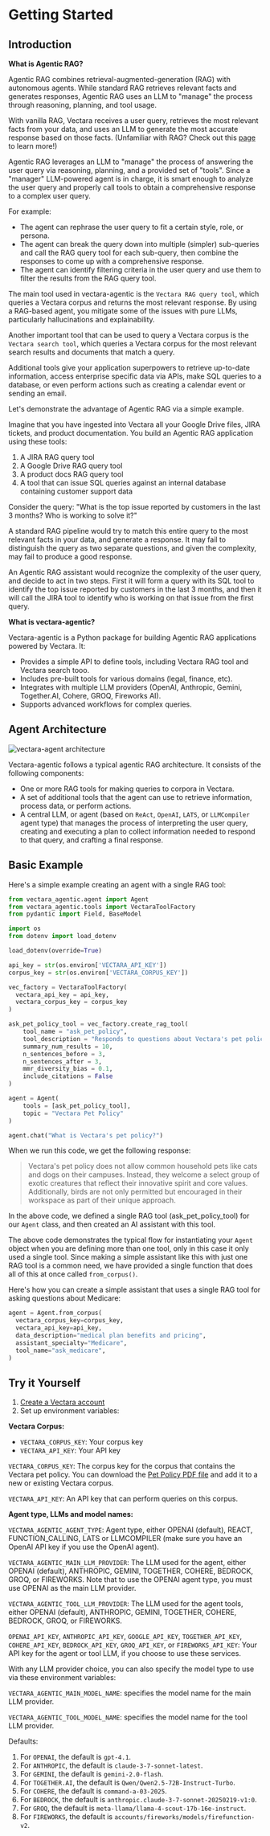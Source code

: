 # Getting Started

## Introduction

**What is Agentic RAG?**

Agentic RAG combines retrieval-augmented-generation (RAG) with autonomous agents. While standard RAG retrieves relevant facts and generates responses, Agentic RAG uses an LLM to "manage" the process through reasoning, planning, and tool usage.

With vanilla RAG, Vectara receives a user query, retrieves the most
relevant facts from your data, and uses an LLM to generate the most
accurate response based on those facts. (Unfamiliar with RAG? Check out
this [page](https://vectara.com/retrieval-augmented-generation/) to
learn more!)

Agentic RAG leverages an LLM to "manage" the process of answering the
user query via reasoning, planning, and a provided set of "tools".
Since a "manager" LLM-powered agent is in charge, it is smart enough
to analyze the user query and properly call tools to obtain a
comprehensive response to a complex user query.

For example:

-   The agent can rephrase the user query to fit a certain style, role,
    or persona.
-   The agent can break the query down into multiple (simpler)
    sub-queries and call the RAG query tool for each sub-query, then
    combine the responses to come up with a comprehensive response.
-   The agent can identify filtering criteria in the user query and use
    them to filter the results from the RAG query tool.

The main tool used in vectara-agentic is the `Vectara RAG query tool`,
which queries a Vectara corpus and returns the most relevant response.
By using a RAG-based agent, you mitigate some of the issues with pure
LLMs, particularly hallucinations and explainability.

Another important tool that can be used to query a Vectara corpus is the
`Vectara search tool`, which queries a Vectara corpus for the most
relevant search results and documents that match a query.

Additional tools give your application superpowers to retrieve
up-to-date information, access enterprise specific data via APIs, make
SQL queries to a database, or even perform actions such as creating a
calendar event or sending an email.

Let\'s demonstrate the advantage of Agentic RAG via a simple example.

Imagine that you have ingested into Vectara all your Google Drive files,
JIRA tickets, and product documentation. You build an Agentic RAG
application using these tools:

1.  A JIRA RAG query tool
2.  A Google Drive RAG query tool
3.  A product docs RAG query tool
4.  A tool that can issue SQL queries against an internal database
    containing customer support data

Consider the query: "What is the top issue reported by customers in the
last 3 months? Who is working to solve it?"

A standard RAG pipeline would try to match this entire query to the most
relevant facts in your data, and generate a response. It may fail to
distinguish the query as two separate questions, and given the
complexity, may fail to produce a good response.

An Agentic RAG assistant would recognize the complexity of the user
query, and decide to act in two steps. First it will form a query with
its SQL tool to identify the top issue reported by customers in the last
3 months, and then it will call the JIRA tool to identify who is working
on that issue from the first query.

**What is vectara-agentic?**

Vectara-agentic is a Python package for building Agentic RAG applications powered by Vectara. It:
- Provides a simple API to define tools, including Vectara RAG tool and Vectara search tooo.
- Includes pre-built tools for various domains (legal, finance, etc).
- Integrates with multiple LLM providers (OpenAI, Anthropic, Gemini, Together.AI, Cohere, GROQ, Fireworks AI).
- Supports advanced workflows for complex queries.

## Agent Architecture

![vectara-agent architecture](img/diagram1.png)

Vectara-agentic follows a typical agentic RAG architecture. It consists
of the following components:

-   One or more RAG tools for making queries to corpora in Vectara.
-   A set of additional tools that the agent can use to retrieve
    information, process data, or perform actions.
-   A central LLM, or agent (based on `ReAct`, `OpenAI`, `LATS`, or
    `LLMCompiler` agent type) that manages the process of interpreting
    the user query, creating and executing a plan to collect information
    needed to respond to that query, and crafting a final response.

## Basic Example

Here's a simple example creating an agent with a single RAG tool:

```python
from vectara_agentic.agent import Agent
from vectara_agentic.tools import VectaraToolFactory
from pydantic import Field, BaseModel

import os
from dotenv import load_dotenv

load_dotenv(override=True)

api_key = str(os.environ['VECTARA_API_KEY'])
corpus_key = str(os.environ['VECTARA_CORPUS_KEY'])

vec_factory = VectaraToolFactory(
  vectara_api_key = api_key, 
  vectara_corpus_key = corpus_key
)

ask_pet_policy_tool = vec_factory.create_rag_tool(
    tool_name = "ask_pet_policy",
    tool_description = "Responds to questions about Vectara's pet policy.",
    summary_num_results = 10,
    n_sentences_before = 3,
    n_sentences_after = 3,
    mmr_diversity_bias = 0.1,
    include_citations = False
)

agent = Agent(
    tools = [ask_pet_policy_tool],
    topic = "Vectara Pet Policy"
)

agent.chat("What is Vectara's pet policy?")
```

When we run this code, we get the following response:

> Vectara\'s pet policy does not allow common household pets like cats
> and dogs on their campuses. Instead, they welcome a select group of
> exotic creatures that reflect their innovative spirit and core values.
> Additionally, birds are not only permitted but encouraged in their
> workspace as part of their unique approach.

In the above code, we defined a single RAG tool (ask_pet_policy_tool)
for our `Agent` class, and then created an AI assistant with this tool.

The above code demonstrates the typical flow for instantiating your
`Agent` object when you are defining more than one tool, only in this
case it only used a single tool. Since making a simple assistant like
this with just one RAG tool is a common need, we have provided a single
function that does all of this at once called `from_corpus()`.

Here\'s how you can create a simple assistant that uses a single RAG
tool for asking questions about Medicare:

``` python
agent = Agent.from_corpus(
  vectara_corpus_key=corpus_key,
  vectara_api_key=api_key,
  data_description="medical plan benefits and pricing",
  assistant_specialty="Medicare",
  tool_name="ask_medicare",
)
```

## Try it Yourself

1. [Create a Vectara account](https://console.vectara.com/signup/?utm_source=github&utm_medium=code&utm_term=DevRel&utm_content=vectara-agentic&utm_campaign=github-code-DevRel-vectara-agentic)
2. Set up environment variables:

**Vectara Corpus:**
- `VECTARA_CORPUS_KEY`: Your corpus key
- `VECTARA_API_KEY`: Your API key

`VECTARA_CORPUS_KEY`: The corpus key for the corpus that contains the
Vectara pet policy. You can download the [Pet Policy PDF
file](https://github.com/vectara/example-notebooks/blob/main/data/pet_policy.pdf)
and add it to a new or existing Vectara corpus.

`VECTARA_API_KEY`: An API key that can perform queries on this corpus.

**Agent type, LLMs and model names:**

`VECTARA_AGENTIC_AGENT_TYPE`: Agent type, either OPENAI (default),
REACT, FUNCTION_CALLING, LATS or LLMCOMPILER 
(make sure you have an OpenAI API key if you use the OpenAI agent).

`VECTARA_AGENTIC_MAIN_LLM_PROVIDER`: The LLM used for the agent, either
OPENAI (default), ANTHROPIC, GEMINI, TOGETHER, COHERE, BEDROCK, GROQ, or
FIREWORKS. Note that to use the OPENAI agent type, you must use OPENAI
as the main LLM provider.

`VECTARA_AGENTIC_TOOL_LLM_PROVIDER`: The LLM used for the agent tools,
either OPENAI (default), ANTHROPIC, GEMINI, TOGETHER, COHERE, BEDROCK,
GROQ, or FIREWORKS.

`OPENAI_API_KEY`, `ANTHROPIC_API_KEY`, `GOOGLE_API_KEY`,
`TOGETHER_API_KEY`, `COHERE_API_KEY`, `BEDROCK_API_KEY`, `GROQ_API_KEY`,
or `FIREWORKS_API_KEY`: Your API key for the agent or tool LLM, if you
choose to use these services.

With any LLM provider choice, you can also specify the model type to use
via these environment variables:

`VECTARA_AGENTIC_MAIN_MODEL_NAME`: specifies the model name for the main
LLM provider.

`VECTARA_AGENTIC_TOOL_MODEL_NAME`: specifies the model name for the tool
LLM provider.

Defaults:

1.  For `OPENAI`, the default is `gpt-4.1`.
2.  For `ANTHROPIC`, the default is `claude-3-7-sonnet-latest`.
3.  For `GEMINI`, the default is `gemini-2.0-flash`.
4.  For `TOGETHER.AI`, the default is `Qwen/Qwen2.5-72B-Instruct-Turbo`.
5.  For `COHERE`, the default is `command-a-03-2025`.
6.  For `BEDROCK`, the default is `anthropic.claude-3-7-sonnet-20250219-v1:0`.
7.  For `GROQ`, the default is `meta-llama/llama-4-scout-17b-16e-instruct`.
8.  For `FIREWORKS`, the default is `accounts/fireworks/models/firefunction-v2`.
